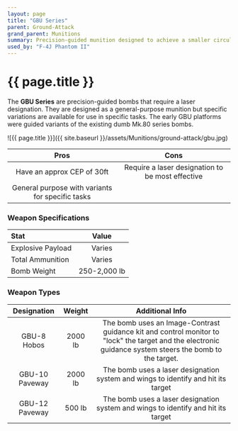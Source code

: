```yaml
---
layout: page
title: "GBU Series"
parent: Ground-Attack
grand_parent: Munitions
summary: Precision-guided munition designed to achieve a smaller circular error probable (CEP).
used_by: "F-4J Phantom II"
---
```


# {{ page.title }}

The **GBU Series** are precision-guided bombs that require a laser designation. They are designed as a general-purpose munition but specific variations are available for use in specific tasks. The early GBU platforms were guided variants of the existing dumb Mk.80 series bombs.

![{{ page.title }}]({{ site.baseurl }}/assets/Munitions/ground-attack/gbu.jpg)

| Pros | Cons |
| :---: | :---: |
| Have an approx CEP of 30ft | Require a laser designation to be most effective |
| General purpose with variants for specific tasks | |

### Weapon Specifications

| Stat | Value |
|:-----|:-----:|
| Explosive Payload | Varies |
| Total Ammunition | Varies |
| Bomb Weight | 250-2,000 lb  |

### Weapon Types

| Designation | Weight | Additional Info |
| :--------: | :----: | :------------: |
| GBU-8 Hobos | 2000 lb | The bomb uses an Image-Contrast guidance kit and control monitor to "lock" the target and the electronic guidance system steers the bomb to the target. |
| GBU-10 Paveway | 2000 lb | The bomb uses a laser designation system and wings to identify and hit its target |
| GBU-12 Paveway | 500 lb | The bomb uses a laser designation system and wings to identify and hit its target |
